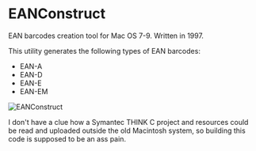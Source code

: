 # EANConstruct

EAN barcodes creation tool for Mac OS 7-9. Written in 1997.

This utility generates the following types of EAN barcodes:

* EAN-A
* EAN-D
* EAN-E
* EAN-EM

![EANConstruct](https://static.arfeo.net/ean/ean.png)

I don't have a clue how a Symantec THINK C project and resources could be read and uploaded outside the old Macintosh system, so building this code is supposed to be an ass pain.
